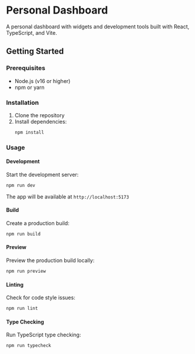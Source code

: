 # Personal Dashboard

A personal dashboard with widgets and development tools built with React, TypeScript, and Vite.

## Getting Started

### Prerequisites

- Node.js (v16 or higher)
- npm or yarn

### Installation

1. Clone the repository
2. Install dependencies:
   ```bash
   npm install
   ```

### Usage

#### Development
Start the development server:
```bash
npm run dev
```
The app will be available at `http://localhost:5173`

#### Build
Create a production build:
```bash
npm run build
```

#### Preview
Preview the production build locally:
```bash
npm run preview
```

#### Linting
Check for code style issues:
```bash
npm run lint
```

#### Type Checking
Run TypeScript type checking:
```bash
npm run typecheck
```
